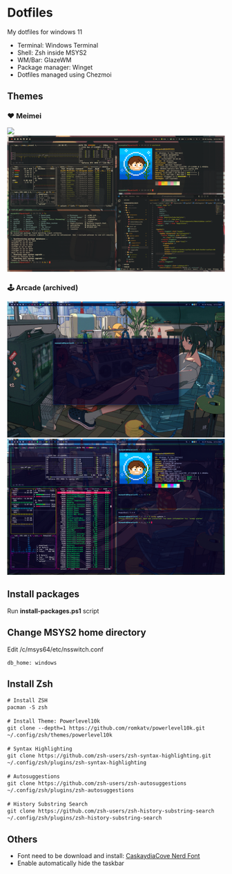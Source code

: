 # Dotfiles

My dotfiles for windows 11

- Terminal: Windows Terminal
- Shell: Zsh inside MSYS2
- WM/Bar: GlazeWM
- Package manager: Winget
- Dotfiles managed using Chezmoi

## Themes

### ❤️ Meimei

<img src="screenshots/screenshot-gruvbox-0.png" />
<img src="screenshots/screenshot-gruvbox-1.png" />

### 🕹️ Arcade (archived)

<img src="screenshots/desktop-arcade-1.png" />
<img src="screenshots/desktop-arcade.png" />

## Install packages

Run **install-packages.ps1** script

## Change MSYS2 home directory

Edit /c/msys64/etc/nsswitch.conf

```
db_home: windows
```

## Install Zsh

```
# Install ZSH
pacman -S zsh

# Install Theme: Powerlevel10k
git clone --depth=1 https://github.com/romkatv/powerlevel10k.git ~/.config/zsh/themes/powerlevel10k

# Syntax Highlighting
git clone https://github.com/zsh-users/zsh-syntax-highlighting.git ~/.config/zsh/plugins/zsh-syntax-highlighting

# Autosuggestions
git clone https://github.com/zsh-users/zsh-autosuggestions ~/.config/zsh/plugins/zsh-autosuggestions

# History Substring Search
git clone https://github.com/zsh-users/zsh-history-substring-search ~/.config/zsh/plugins/zsh-history-substring-search
```

## Others

- Font need to be download and install: <a href="https://www.nerdfonts.com/font-downloads">CaskaydiaCove Nerd Font</a>
- Enable automatically hide the taskbar
